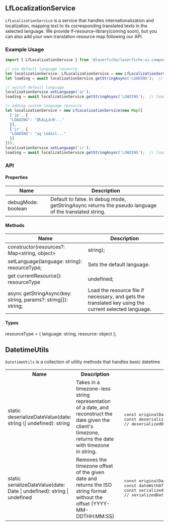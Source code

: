 ## LfLocalizationService

`LfLocalizationService` is a service that handles internationalization and localization, mapping text to its corresponding translated texts in the selected language. We provide lf-resource-library(coming soon), but you can also add your own translation resource map following our API.

### Example Usage
```ts
import { LfLocalizationService } from '@laserfiche/laserfiche-ui-components-core';

// use default language resource
let localizationService: LfLocalizationService = new LfLocalizationService('https://cdn.jsdelivr.net/npm/@laserfiche/laserfiche-ui-components-core@2.0.2--preview-1984093174/dist/i18n');
let loading = await localizationService.getStringAsync('LOADING');  // loading -> "loading..."

// switch default language
localizationService.setLanguage('ar');
loading = await localizationService.getStringAsync('LOADING');  // loading -> "جارٍ التحميل..."

// adding custom language resource
let localizationService = new LfLocalizationService(new Map([
  ['jp', {
  "LOADING": "読み込み中..."
  }],
  ['ir', {
  "LOADING": "ag lódáil..."
  }]
]));
localizationService.setLanguage('ir');
loading = await localizationService.getStringAsync('LOADING');  // loading -> "ag lódáil..."
```

### API

#### Properties

|Name | Description|
|--|--|
|debugMode: boolean| Default to false. In debug mode, getStringAsync returns the pseudo language of the translated string.|
    
#### Methods

|Name | Description|
|--|--|
|constructor(resources?: Map<string, object> | string);       | Users can provide custom language resource map or an url pointing to the folder of the resource files. |
|setLanguage(language: string): resourceType;        | Sets the default language. |
|get currentResource(): resourceType | undefined;                | Gets the current selected language's resource mapping, can be undefined because we lazy load resource at getStringAsync. |
|async getStringAsync(key: string, params?: string[]): string;  | Load the resource file if necessary, and gets the translated key using the current selected language.  |
#### Types

resourceType  = { language: string, resource: object };

## DatetimeUtils
`DatetimeUtils` is a collection of utility methods that handles basic datetime 

<table>
<tr>
<th>
Name
</th>
<th>
Description
</th>
<th>
Example
</th>
</tr>
<tr>
  <td> static deserializeDateValue(date: string \| undefined): string </td>
  <td>  Takes in a timezone-less string representation of a date, and reconstruct the date given the client's timezone, returns the date with timezone in string.  </td>
  <td> <pre> 
  const originalDateString: string = '2021-03-25';
  const deserializedDate: string = DatetimeUtils.deserializeDateValue(originalDateString);
  // deserializedDate -> '2021-03-25T00:00:00.000Z', adds timezone offset </pre></td>
</tr>
<tr>
  <td> static serializeDateValue(date: Date | undefined): string | undefined  </td>
  <td> Removes the timezone offset of the given date and returns the ISO string format without the offset (YYYY-MM-DDTHH:MM:SS) </td>
  <td> <pre>
  const originalDateString: string = '2021-03-25T00:00:00-07:00'; // assume the offset is the timezone is in PDT
  const dateWithOffset: Date = new Date(originalDateString);
  const serializedDate: string | undefined = DatetimeUtils.serializeDateValue(dateWithOffset);
  // serializedDate -> '2021-03-25T00:00:00', removes the offset </pre> </td>
  </tr>
  </table>
  